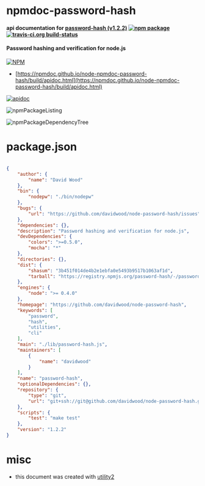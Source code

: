 # npmdoc-password-hash

#### api documentation for  [password-hash (v1.2.2)](https://github.com/davidwood/node-password-hash)  [![npm package](https://img.shields.io/npm/v/npmdoc-password-hash.svg?style=flat-square)](https://www.npmjs.org/package/npmdoc-password-hash) [![travis-ci.org build-status](https://api.travis-ci.org/npmdoc/node-npmdoc-password-hash.svg)](https://travis-ci.org/npmdoc/node-npmdoc-password-hash)

#### Password hashing and verification for node.js

[![NPM](https://nodei.co/npm/password-hash.png?downloads=true&downloadRank=true&stars=true)](https://www.npmjs.com/package/password-hash)

- [https://npmdoc.github.io/node-npmdoc-password-hash/build/apidoc.html](https://npmdoc.github.io/node-npmdoc-password-hash/build/apidoc.html)

[![apidoc](https://npmdoc.github.io/node-npmdoc-password-hash/build/screenCapture.buildCi.browser.%252Ftmp%252Fbuild%252Fapidoc.html.png)](https://npmdoc.github.io/node-npmdoc-password-hash/build/apidoc.html)

![npmPackageListing](https://npmdoc.github.io/node-npmdoc-password-hash/build/screenCapture.npmPackageListing.svg)

![npmPackageDependencyTree](https://npmdoc.github.io/node-npmdoc-password-hash/build/screenCapture.npmPackageDependencyTree.svg)



# package.json

```json

{
    "author": {
        "name": "David Wood"
    },
    "bin": {
        "nodepw": "./bin/nodepw"
    },
    "bugs": {
        "url": "https://github.com/davidwood/node-password-hash/issues"
    },
    "dependencies": {},
    "description": "Password hashing and verification for node.js",
    "devDependencies": {
        "colors": ">=0.5.0",
        "mocha": "*"
    },
    "directories": {},
    "dist": {
        "shasum": "3b451f014de4b2e1ebfa0e5493b9517b1063af1d",
        "tarball": "https://registry.npmjs.org/password-hash/-/password-hash-1.2.2.tgz"
    },
    "engines": {
        "node": ">= 0.4.0"
    },
    "homepage": "https://github.com/davidwood/node-password-hash",
    "keywords": [
        "password",
        "hash",
        "utilities",
        "cli"
    ],
    "main": "./lib/password-hash.js",
    "maintainers": [
        {
            "name": "davidwood"
        }
    ],
    "name": "password-hash",
    "optionalDependencies": {},
    "repository": {
        "type": "git",
        "url": "git+ssh://git@github.com/davidwood/node-password-hash.git"
    },
    "scripts": {
        "test": "make test"
    },
    "version": "1.2.2"
}
```



# misc
- this document was created with [utility2](https://github.com/kaizhu256/node-utility2)
